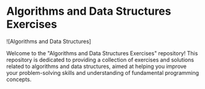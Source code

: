 # Algorithms and Data Structures Exercises

![Algorithms and Data Structures]

Welcome to the "Algorithms and Data Structures Exercises" repository! This repository is dedicated to providing a collection of exercises and solutions related to algorithms and data structures, aimed at helping you improve your problem-solving skills and understanding of fundamental programming concepts.


